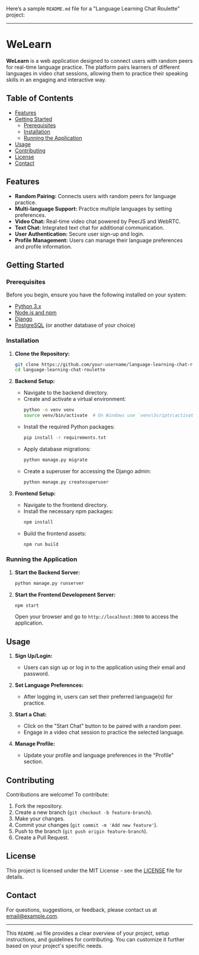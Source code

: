 Here’s a sample `README.md` file for a "Language Learning Chat Roulette" project:

---

# WeLearn

**WeLearn** is a web application designed to connect users with random peers for real-time language practice. The platform pairs learners of different languages in video chat sessions, allowing them to practice their speaking skills in an engaging and interactive way.

## Table of Contents
- [Features](#features)
- [Getting Started](#getting-started)
  - [Prerequisites](#prerequisites)
  - [Installation](#installation)
  - [Running the Application](#running-the-application)
- [Usage](#usage)
- [Contributing](#contributing)
- [License](#license)
- [Contact](#contact)

## Features
- **Random Pairing:** Connects users with random peers for language practice.
- **Multi-language Support:** Practice multiple languages by setting preferences.
- **Video Chat:** Real-time video chat powered by PeerJS and WebRTC.
- **Text Chat:** Integrated text chat for additional communication.
- **User Authentication:** Secure user sign-up and login.
- **Profile Management:** Users can manage their language preferences and profile information.

## Getting Started

### Prerequisites
Before you begin, ensure you have the following installed on your system:
- [Python 3.x](https://www.python.org/downloads/)
- [Node.js and npm](https://nodejs.org/)
- [Django](https://www.djangoproject.com/)
- [PostgreSQL](https://www.postgresql.org/) (or another database of your choice)

### Installation
1. **Clone the Repository:**
   ```bash
   git clone https://github.com/your-username/language-learning-chat-roulette.git
   cd language-learning-chat-roulette
   ```

2. **Backend Setup:**
   - Navigate to the backend directory.
   - Create and activate a virtual environment:
     ```bash
     python -m venv venv
     source venv/bin/activate  # On Windows use `venv\Scripts\activate`
     ```
   - Install the required Python packages:
     ```bash
     pip install -r requirements.txt
     ```
   - Apply database migrations:
     ```bash
     python manage.py migrate
     ```
   - Create a superuser for accessing the Django admin:
     ```bash
     python manage.py createsuperuser
     ```

3. **Frontend Setup:**
   - Navigate to the frontend directory.
   - Install the necessary npm packages:
     ```bash
     npm install
     ```
   - Build the frontend assets:
     ```bash
     npm run build
     ```

### Running the Application
1. **Start the Backend Server:**
   ```bash
   python manage.py runserver
   ```

2. **Start the Frontend Development Server:**
   ```bash
   npm start
   ```

   Open your browser and go to `http://localhost:3000` to access the application.

## Usage
1. **Sign Up/Login:**
   - Users can sign up or log in to the application using their email and password.

2. **Set Language Preferences:**
   - After logging in, users can set their preferred language(s) for practice.

3. **Start a Chat:**
   - Click on the "Start Chat" button to be paired with a random peer.
   - Engage in a video chat session to practice the selected language.

4. **Manage Profile:**
   - Update your profile and language preferences in the "Profile" section.

## Contributing
Contributions are welcome! To contribute:
1. Fork the repository.
2. Create a new branch (`git checkout -b feature-branch`).
3. Make your changes.
4. Commit your changes (`git commit -m 'Add new feature'`).
5. Push to the branch (`git push origin feature-branch`).
6. Create a Pull Request.

## License
This project is licensed under the MIT License - see the [LICENSE](LICENSE) file for details.

## Contact
For questions, suggestions, or feedback, please contact us at [email@example.com](mailto:email@example.com).

---

This `README.md` file provides a clear overview of your project, setup instructions, and guidelines for contributing. You can customize it further based on your project's specific needs.
